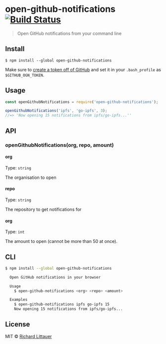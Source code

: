 # open-github-notifications [![Build Status](https://travis-ci.org/RichardLitt/open-github-notifications.svg?branch=master)](https://travis-ci.org/RichardLitt/open-github-notifications)

> Open GitHub notifications from your command line


## Install

```
$ npm install --global open-github-notifications
```

Make sure to [create a token off of GitHub](https://github.com/settings/tokens) and set it in your `.bash_profile` as `$GITHUB_OGN_TOKEN`.

## Usage

```js
const openGithubNotifications = require('open-github-notifications');

openGithubNotifications('ipfs', 'go-ipfs', 3);
//=> 'Now opening 15 notifications from ipfs/go-ipfs...''
```

## API

### openGithubNotifications(org, repo, amount)

#### org

Type: `string`

The organisation to open

#### repo

Type: `string`

The repository to get notifications for

#### org

Type: `int`

The amount to open (cannot be more than 50 at once).


## CLI

```sh
$ npm install --global open-github-notifications
```

```sh
  Open GitHub notifications in your browser

  Usage
    $ open-github-notifications <org> <repo> <amount>

  Examples
    $ open-github-notifications ipfs go-ipfs 15
    Now opening 15 notifications from ipfs/go-ipfs...
```


## License

MIT © [Richard Littauer](http://burntfen.com)
